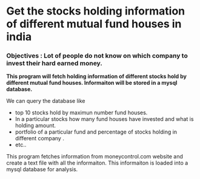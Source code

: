 #  Get the stocks holding information of different mutual fund houses in india 

### Objectives :  Lot of people do not know on which company to invest their hard earned money. 
**This program will fetch holding information of different stocks hold by different mutual fund houses. Informaiton will be stored in a mysql database.**

We can query the database like 
- top 10 stocks hold by maximun number fund houses.  
- In a particular stocks how many fund houses have invested and what is holding amount. 
- portfolio of a particular fund and percentage of stocks holding in different company .
- etc..


This program fetches information from moneycontrol.com website and create a text file with all the informaiton. This informaiton  is loaded into a mysql database for analysis. 
